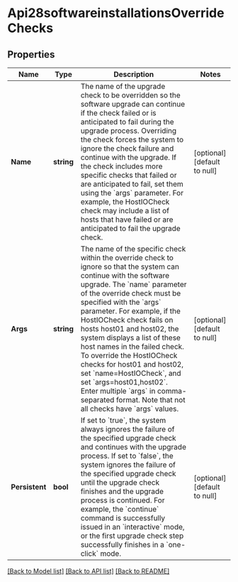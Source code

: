 # Api28softwareinstallationsOverrideChecks

## Properties
Name | Type | Description | Notes
------------ | ------------- | ------------- | -------------
**Name** | **string** | The name of the upgrade check to be overridden so the software upgrade can continue if the check failed or is anticipated to fail during the upgrade process. Overriding the check forces the system to ignore the check failure and continue with the upgrade. If the check includes more specific checks that failed or are anticipated to fail, set them using the &#x60;args&#x60; parameter. For example, the HostIOCheck check may include a list of hosts that have failed or are anticipated to fail the upgrade check. | [optional] [default to null]
**Args** | **string** | The name of the specific check within the override check to ignore so that the system can continue with the software upgrade. The &#x60;name&#x60; parameter of the override check must be specified with the &#x60;args&#x60; parameter. For example, if the HostIOCheck check fails on hosts host01 and host02, the system displays a list of these host names in the failed check. To override the HostIOCheck checks for host01 and host02, set &#x60;name&#x3D;HostIOCheck&#x60;, and set &#x60;args&#x3D;host01,host02&#x60;. Enter multiple &#x60;args&#x60; in comma-separated format. Note that not all checks have &#x60;args&#x60; values. | [optional] [default to null]
**Persistent** | **bool** | If set to &#x60;true&#x60;, the system always ignores the failure of the specified upgrade check and continues with the upgrade process. If set to &#x60;false&#x60;, the system ignores the failure of the specified upgrade check until the upgrade check finishes and the upgrade process is continued. For example, the &#x60;continue&#x60; command is successfully issued in an &#x60;interactive&#x60; mode, or the first upgrade check step successfully finishes in a &#x60;one-click&#x60; mode. | [optional] [default to null]

[[Back to Model list]](../README.md#documentation-for-models) [[Back to API list]](../README.md#documentation-for-api-endpoints) [[Back to README]](../README.md)

